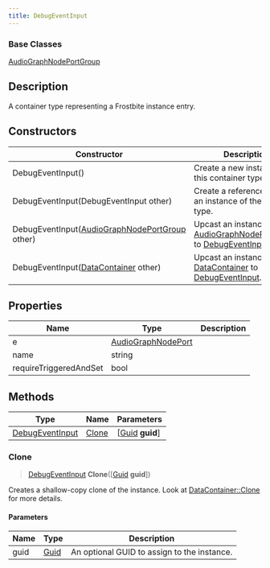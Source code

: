 ```yaml
---
title: DebugEventInput
---
```

### Base Classes

[AudioGraphNodePortGroup](AudioGraphNodePortGroup)

## Description

A container type representing a Frostbite instance entry.

## Constructors

| Constructor                                                                | Description                                                                                                           |
| -------------------------------------------------------------------------- | --------------------------------------------------------------------------------------------------------------------- |
| DebugEventInput()                                                          | Create a new instance of this container type.                                                                         |
| DebugEventInput(DebugEventInput other)                                     | Create a reference copy of an instance of the same type.                                                              |
| DebugEventInput([AudioGraphNodePortGroup](AudioGraphNodePortGroup) other)  | Upcast an instance of type [AudioGraphNodePortGroup](AudioGraphNodePortGroup) to [DebugEventInput](DebugEventInput).  |
| DebugEventInput([DataContainer](/vext/ref/shared/class/datacontainer) other) | Upcast an instance of type [DataContainer](/vext/ref/shared/class/datacontainer) to [DebugEventInput](DebugEventInput). |

## Properties

| Name                   | Type                                     | Description |
| ---------------------- | ---------------------------------------- | ----------- |
| e                      | [AudioGraphNodePort](AudioGraphNodePort) |             |
| name                   | string                                   |             |
| requireTriggeredAndSet | bool                                     |             |

## Methods

| Type                               | Name            | Parameters                                     |
| ---------------------------------- | --------------- | ---------------------------------------------- |
| [DebugEventInput](DebugEventInput) | [Clone](#clone) | \[[Guid](/vext/ref/shared/class/guid) **guid**\] |

### Clone

> [DebugEventInput](DebugEventInput) **Clone**(\[[Guid](/vext/ref/shared/class/guid) **guid**\])

Creates a shallow-copy clone of the instance. Look at [DataContainer::Clone](/vext/ref/shared/class/datacontainer#clone) for more details.

#### Parameters

| Name | Type         | Description                                 |
| ---- | ------------ | ------------------------------------------- |
| guid | [Guid](Guid) | An optional GUID to assign to the instance. |
